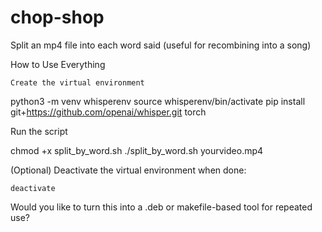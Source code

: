 # chop-shop
Split an mp4 file into each word said (useful for recombining into a song)


How to Use Everything

    Create the virtual environment

python3 -m venv whisperenv
source whisperenv/bin/activate
pip install git+https://github.com/openai/whisper.git torch

Run the script

chmod +x split_by_word.sh
./split_by_word.sh yourvideo.mp4

(Optional) Deactivate the virtual environment when done:

    deactivate

Would you like to turn this into a .deb or makefile-based tool for repeated use?
